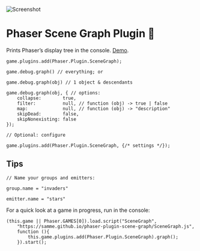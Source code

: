 ![Screenshot](https://samme.github.io/phaser-plugin-scene-graph/screenshot.png)
# Phaser Scene Graph Plugin 👾

Prints Phaser’s display tree in the console.
[Demo](https://samme.github.io/phaser-plugin-scene-graph/).

    game.plugins.add(Phaser.Plugin.SceneGraph);

    game.debug.graph() // everything; or

    game.debug.graph(obj) // 1 object & descendants

    game.debug.graph(obj, { // options:
        collapse:        true,
        filter:          null, // function (obj) -> true | false
        map:             null, // function (obj) -> "description"
        skipDead:        false,
        skipNonexisting: false
    });

    // Optional: configure

    game.plugins.add(Phaser.Plugin.SceneGraph, {/* settings */});

## Tips

    // Name your groups and emitters:

    group.name = "invaders"

    emitter.name = "stars"


For a quick look at a game in progress, run in the console:

    (this.game || Phaser.GAMES[0]).load.script("SceneGraph",
        "https://samme.github.io/phaser-plugin-scene-graph/SceneGraph.js",
        function (){
            this.game.plugins.add(Phaser.Plugin.SceneGraph).graph();
        }).start();

